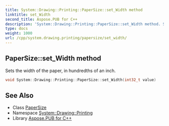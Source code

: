 ```yaml
---
title: System::Drawing::Printing::PaperSize::set_Width method
linktitle: set_Width
second_title: Aspose.PUB for C++
description: 'System::Drawing::Printing::PaperSize::set_Width method. Sets the width of the paper, in hundredths of an inch in C++.'
type: docs
weight: 1000
url: /cpp/system.drawing.printing/papersize/set_width/
---
```

## PaperSize::set_Width method


Sets the width of the paper, in hundredths of an inch.

```cpp
void System::Drawing::Printing::PaperSize::set_Width(int32_t value)
```


## See Also

* Class [PaperSize](../)
* Namespace [System::Drawing::Printing](../../)
* Library [Aspose.PUB for C++](../../../)

